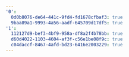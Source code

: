 ```yaml
---
'0':
  0d0b8076-de64-441c-9fd4-fd1678cfbaf3: true
  9baa89a1-9993-4a56-aadf-645709d17df5: true
'1':
  112127d9-bef3-4bf9-958a-df8a2f4b78bb: true
  d60d4022-1103-4604-af3f-c56e1be08f9c: true
  c04daccf-8467-4afd-bd23-6416e2003229: true
---
```


